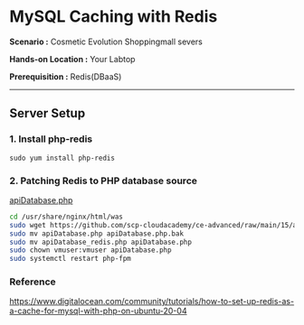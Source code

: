 # MySQL Caching with Redis

  **Scenario :** Cosmetic Evolution Shoppingmall severs

  **Hands-on Location :** Your Labtop

  **Prerequisition :** Redis(DBaaS) 

---


## Server Setup

### 1. Install php-redis

    sudo yum install php-redis

### 2. Patching Redis to PHP database source

[apiDatabase.php](https://github.com/scp-cloudacademy/ce-advanced/raw/main/15/apiDatabase_redis.php)

```bash
cd /usr/share/nginx/html/was
sudo wget https://github.com/scp-cloudacademy/ce-advanced/raw/main/15/apiDatabase_redis.php
sudo mv apiDatabase.php apiDatabase.php.bak
sudo mv apiDatabase_redis.php apiDatabase.php 
sudo chown vmuser:vmuser apiDatabase.php
sudo systemctl restart php-fpm
```


### Reference
https://www.digitalocean.com/community/tutorials/how-to-set-up-redis-as-a-cache-for-mysql-with-php-on-ubuntu-20-04

